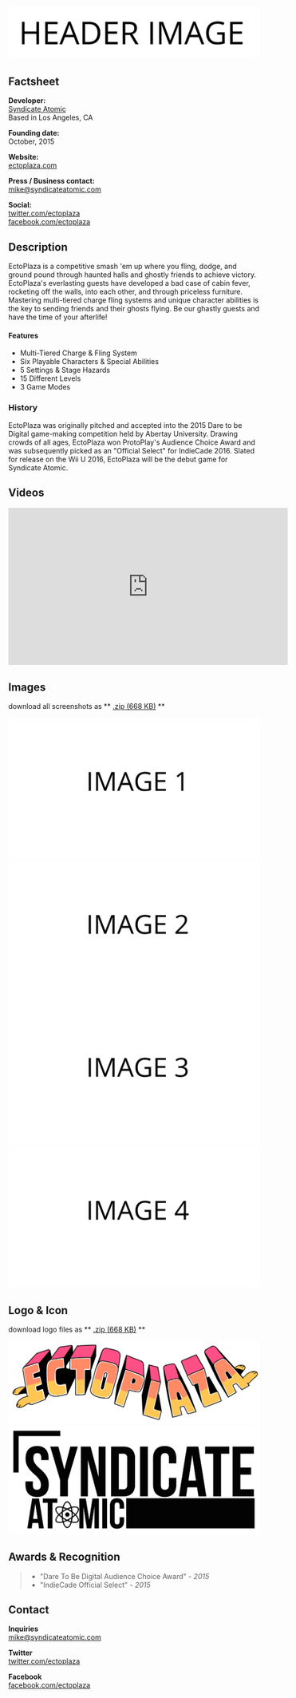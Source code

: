 # ![EctoPlaza](assets/images/header.png)

## Factsheet

**Developer:**  
[Syndicate Atomic](https://ectoplaza.github.io/testrepo)  
Based in Los Angeles, CA

**Founding date:**  
October, 2015

**Website:**  
[ectoplaza.com][homepage]

**Press / Business contact:**  
[mike@syndicateatomic.com][contact]

**Social:**  
[twitter.com/ectoplaza][twitter]  
[facebook.com/ectoplaza][facebook]  

## Description

EctoPlaza is a competitive smash 'em up where you fling, dodge, and ground pound through haunted halls and ghostly friends to achieve victory. EctoPlaza's everlasting guests have developed a bad case of cabin fever, rocketing off the walls, into each other, and through priceless furniture. Mastering multi-tiered charge fling systems and unique character abilities is the key to sending friends and their ghosts flying. Be our ghastly guests and have the time of your afterlife!

#### Features

* Multi-Tiered Charge & Fling System
* Six Playable Characters & Special Abilities
* 5 Settings & Stage Hazards
* 15 Different Levels
* 3 Game Modes

### History

EctoPlaza was originally pitched and accepted into the 2015 Dare to be Digital game-making competition held by Abertay University. Drawing crowds of all ages, EctoPlaza won ProtoPlay's Audience Choice Award and was subsequently picked as an "Official Select" for IndieCade 2016. Slated for release on the Wii U 2016, EctoPlaza will be the debut game for Syndicate Atomic.

## Videos

<iframe width="560" height="315" src="https://www.youtube.com/embed/bNQkIfzK4Uw" frameborder="0" allowfullscreen></iframe>

## Images

download all screenshots as ** [.zip (668 KB)](assets/images/images.zip "Images zip") **

[![image_01_name](assets/images/image_01.png)](assets/images/image_01.png)
[![image_02_name](assets/images/image_02.png)](assets/images/image_02.png)
[![image_03_name](assets/images/image_03.png)](assets/images/image_03.png)
[![image_04_name](assets/images/image_04.png)](assets/images/image_04.png)

## Logo & Icon

download logo files as ** [.zip (668 KB)]( assets/images/logo.zip "Logo & Icon zip") **

[![logo](assets/images/logo.png)](assets/images/logo.png "Logo")
[![icon](assets/images/icon.png)](assets/images/icon.png "Icon")

## Awards & Recognition

> * "Dare To Be Digital Audience Choice Award" - *2015*
> * "IndieCade Official Select" - *2015*


## Contact

**Inquiries**  
[mike@syndicateatomic.com][contact]

**Twitter**  
[twitter.com/ectoplaza][twitter]

**Facebook**  
[facebook.com/ectoplaza][facebook]

<!--- =====================================================================  -->
<!--- Referenced links -->

[homepage]: http://ectoplaza.com "EctoPlaza"

[contact]: mailto:mike@syndicateatomic.com

<!--- Social -->

[twitter]: https://twitter.com/ectoplaza
[facebook]: https://facebook.com/ectoplaza
